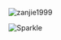![zanjie1999](https://cdn.v2ex.com/gravatar/31272d49b7a518e42aa57ffc5e20e7fa?s=300)


![Sparkle](https://i2.hdslb.com/bfs/face/f95648b9a02427b7995383e59cb85c0198fe0fc2.jpg)
